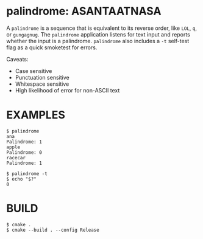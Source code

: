 # palindrome: ASANTAATNASA

A `palindrome` is a sequence that is equivalent to its reverse order, like `LOL`, `q`, or `gungagnug`. The `palindrome` application listens for text input and reports whether the input is a palindrome. `palindrome` also includes a `-t` self-test flag as a quick smoketest for errors.

Caveats:

* Case sensitive
* Punctuation sensitive
* Whitespace sensitive
* High likelihood of error for non-ASCII text

# EXAMPLES

```console
$ palindrome
ana
Palindrome: 1
apple
Palindrome: 0
racecar
Palindrome: 1

$ palindrome -t
$ echo "$?"
0
```

# BUILD

```console
$ cmake .
$ cmake --build . --config Release
```
